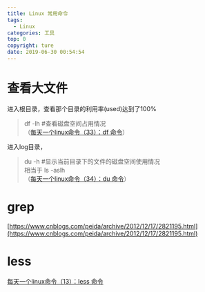 ```yaml
---
title: Linux 常用命令
tags: 
  - Linux
categories: 工具
top: 0
copyright: ture
date: 2019-06-30 00:54:54
---
```


# 查看大文件
进入根目录，查看那个目录的利用率(used)达到了100%
>df -lh #查看磁盘空间占用情况  
（[每天一个linux命令（33）：df 命令](https://www.cnblogs.com/peida/archive/2012/12/07/2806483.html)）

<!--more-->

进入log目录，
>du -h #显示当前目录下的文件的磁盘空间使用情况  
相当于 ls -aslh  
（[每天一个linux命令（34）：du 命令](https://www.cnblogs.com/peida/archive/2012/12/10/2810755.html)）

# grep
[https://www.cnblogs.com/peida/archive/2012/12/17/2821195.html](https://www.cnblogs.com/peida/archive/2012/12/17/2821195.html)

> 

# less 
[每天一个linux命令（13）：less 命令](https://www.cnblogs.com/peida/archive/2012/11/05/2754477.html)

